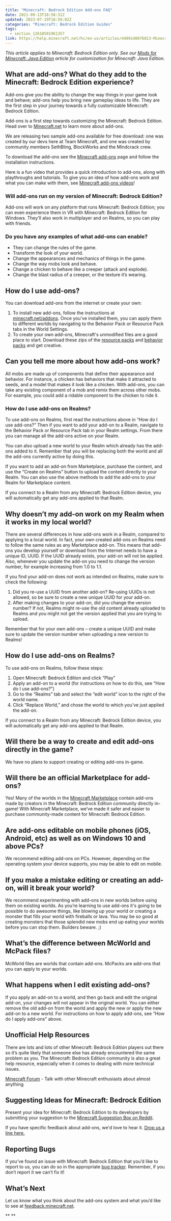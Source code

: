 ```yaml
---
title: "Minecraft: Bedrock Edition Add-ons FAQ"
date: 2021-09-13T18:58:31Z
updated: 2023-07-19T18:59:02Z
categories: "Minecraft: Bedrock Edition Guides"
tags:
  - section_12618581961357
link: https://help.minecraft.net/hc/en-us/articles/4409140076813-Minecraft-Bedrock-Edition-Add-ons-FAQ
---
```


*This article applies to Minecraft: Bedrock Edition only. See our [Mods for Minecraft: Java Edition](../Minecraft-Java-Edition-Guides/Mods-for-Minecraft-Java-Edition.md)* *article for customization for Minecraft: Java Edition.*

## What are add-ons? What do they add to the Minecraft: Bedrock Edition experience?

Add-ons give you the ability to change the way things in your game look and behave; add-ons help you bring new gameplay ideas to life. They are the first step in your journey towards a fully customizable Minecraft: Bedrock Edition.

Add-ons is a first step towards customizing the Minecraft: Bedrock Edition. Head over to [Minecraft.net](https://minecraft.net/addons/) to learn more about add-ons. 

We are releasing two sample add-ons available for free download: one was created by our devs here at Team Minecraft, and one was created by community members SethBling, BlockWorks and the Mindcrack crew.

To download the add-ons see the [Minecraft add-ons](https://www.minecraft.net/en-us/addons) page and follow the installation instructions.

Here is a fun video that provides a quick introduction to add-ons, along with playthroughs and tutorials. To give you an idea of how add-ons work and what you can make with them, see [Minecraft add-ons videos](https://www.minecraft.net/en-us/addons)!

### Will add-ons run on my version of Minecraft: Bedrock Edition?

Add-ons will work on any platform that runs Minecraft: Bedrock Edition; you can even experience them in VR with Minecraft: Bedrock Edition for Windows. They’ll also work in multiplayer and on Realms, so you can play with friends.

### Do you have any examples of what add-ons can enable?

- They can change the rules of the game.
- Transform the look of your world.
- Change the appearances and mechanics of things in the game.
- Change the way mobs look and behave.
- Change a chicken to behave like a creeper (attack and explode).
- Change the blast radius of a creeper, or the texture it’s wearing.

## How do I use add-ons?

You can download add-ons from the internet or create your own:

1.  To install new add-ons, follow the instructions at [minecraft.net/addons](https://www.minecraft.net/en-us/addons). Once you’ve installed them, you can apply them to different worlds by navigating to the Behavior Pack or Resource Pack tabs in the World Settings.
2.  To create your own add-ons, Minecraft's unmodified files are a good place to start. Download these zips of the [resource packs](https://aka.ms/resourcepacktemplate) and [behavior packs](https://aka.ms/behaviorpacktemplate) and get creative.

## Can you tell me more about how add-ons work?

All mobs are made up of components that define their appearance and behavior. For instance, a chicken has behaviors that make it attracted to seeds, and a model that makes it look like a chicken. With add-ons, you can take any existing component of a mob and remix them across other mobs. For example, you could add a ridable component to the chicken to ride it.

### How do I use add-ons on Realms?

To use add-ons on Realms, first read the instructions above in “How do I use add-ons?” Then if you want to add your add-on to a Realm, navigate to the Behavior Pack or Resource Pack tab in your Realm settings. From there you can manage all the add-ons active on your Realm.  

You can also upload a new world to your Realm which already has the add-ons added to it. Remember that you will be replacing both the world and all the add-ons currently active by doing this. 

If you want to add an add-on from Marketplace, purchase the content, and use the “Create on Realms” button to upload the content directly to your Realm. You can also use the above methods to add the add-ons to your Realm for Marketplace content. 

If you connect to a Realm from any Minecraft: Bedrock Edition device, you will automatically get any add-ons applied to that Realm. 

## Why doesn’t my add-on work on my Realm when it works in my local world?

There are several differences in how add-ons work in a Realm, compared to applying to a local world. In fact, your own created add-ons on Realms need to follow the same rules as any Marketplace add-on. This means that add-ons you develop yourself or download from the Internet needs to have a unique ID, UUID. If the UUID already exists, your add-on will not be applied. Also, whenever you update the add-on you need to change the version number, for example increasing from 1.0 to 1.1.  

If you find your add-on does not work as intended on Realms, make sure to check the following: 

1.  Did you re-use a UUID from another add-on? Re-using UUIDs is not allowed, so be sure to create a new unique UUID for your add-on. 
2.  After making changes to your add-on, did you change the version number? If not, Realms might re-use the old content already uploaded to Realms and you might not get the version applied that you are trying to upload. 

Remember that for your own add-ons – create a unique UUID and make sure to update the version number when uploading a new version to Realms! 

## How do I use add-ons on Realms?

To use add-ons on Realms, follow these steps:

1.  Open Minecraft: Bedrock Edition and click “Play”
2.  Apply an add-on to a world (for instructions on how to do this, see “How do I use add-ons?”)
3.  Go to the “Realms” tab and select the “edit world” icon to the right of the world name.
4.  Click “Replace World,” and chose the world to which you’ve just applied the add-on.

If you connect to a Realm from any Minecraft: Bedrock Edition device, you will automatically get any add-ons applied to that Realm.

## Will there be a way to create and edit add-ons directly in the game?

We have no plans to support creating or editing add-ons in-game.

## Will there be an official Marketplace for add-ons?

Yes! Many of the worlds in the [Minecraft Marketplace](https://marketplace.minecraft.net/) contain add-ons made by creators in the Minecraft: Bedrock Edition community directly in-game! With Minecraft Marketplace, we’ve made it safer and easier to purchase community-made content for Minecraft: Bedrock Edition.

## Are add-ons editable on mobile phones (iOS, Android, etc) as well as on Windows 10 and above PCs?

We recommend editing add-ons on PCs. However, depending on the operating system your device supports, you may be able to edit on mobile.

## If you make a mistake editing or creating an add-on, will it break your world?

We recommend experimenting with add-ons in new worlds before using them on existing worlds. As you’re learning to use add-ons it's going to be possible to do awesome things, like blowing up your world or creating a monster that fills your world with fireballs or lava. You may be so good at creating monsters that those splendid new mobs end up eating your worlds before you can stop them. Builders beware. ;)

## What’s the difference between McWorld and McPack files?

McWorld files are worlds that contain add-ons. McPacks are add-ons that you can apply to your worlds.

## What happens when I edit existing add-ons?

If you apply an add-on to a world, and then go back and edit the original add-on, your changes will not appear in the original world. You can either remove the old add-on from the world and apply the new or apply the new add-on to a new world. For instructions on how to apply add-ons, see “How do I apply add-ons” above.

## Unofficial Help Resources

There are lots and lots of other Minecraft: Bedrock Edition players out there so it’s quite likely that someone else has already encountered the same problem as you. The Minecraft: Bedrock Edition community is also a great help resource, especially when it comes to dealing with more technical issues.

[Minecraft Forum](http://www.minecraftforum.net/forums) - Talk with other Minecraft enthusiasts about almost anything

## Suggesting Ideas for Minecraft: Bedrock Edition

Present your idea for Minecraft: Bedrock Edition to its developers by submitting your suggestion to the [Minecraft Suggestion Box on Reddit](https://www.reddit.com/r/minecraftsuggestions).

If you have specific feedback about add-ons, we'd love to hear it. [Drop us a line here.](http://aka.ms/mcaddons)

## Reporting Bugs

If you’ve found an issue with Minecraft: Bedrock Edition that you’d like to report to us, you can do so in the appropriate [bug tracker](https://www.minecraft.net/en-us/bugs/). Remember, if you don’t report it we can’t fix it!

## What’s Next

Let us know what you think about the add-ons system and what you’d like to see at [feedback.minecraft.net](https://feedback.minecraft.net/).

** **
